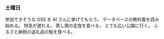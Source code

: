 ### 土曜日

参加できそうな OSS を AI さんに挙げてもらう。
データベースの教科書を読み始める。
特急が遅れる。
蒸し鶏の定食を食べる。
とても広い公園に行く。
ふるさと納税の返礼品の鮭を食べる。